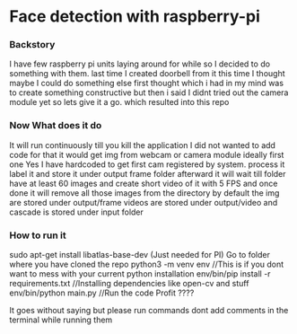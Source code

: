 # Face detection with raspberry-pi

### Backstory ###
I have few raspberry pi units laying around for while so I decided to do something with them.
last time I created doorbell from it this time I thought maybe I could do something else first thought which i had in my mind was to create something constructive but then i said I didnt tried out the camera module yet so lets give it a go. which resulted into this repo

### Now What does it do ###
It will run continuously till you kill the application I did not wanted to add code for that
it would get img from webcam or camera module ideally first one Yes I have hardcoded to get first cam registered by system.
process it label it and store it under output frame folder afterward it will wait till folder have at least 60 images
and create short video of it with 5 FPS and once done it will remove all those images from the directory
by default the img are stored under output/frame videos are stored under output/video and cascade is stored under input folder

### How to run it ###
sudo apt-get install libatlas-base-dev (Just needed for PI)
Go to folder where you have cloned the repo
python3 -m venv env //This is if you dont want to mess with your current python installation
env/bin/pip install -r requirements.txt //Installing dependencies like open-cv and stuff
env/bin/python main.py //Run the code
Profit ????

It goes without saying but please run commands dont add comments in the terminal while running them

